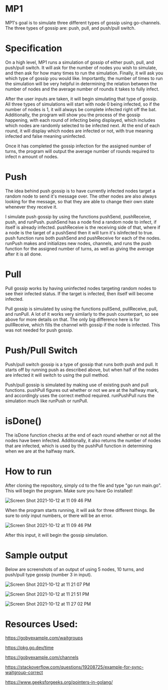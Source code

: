 # MP1
MP1's goal is to simulate three different types of gossip using go-channels. The three types of gossip are: push, pull, and push/pull switch.

# Specification

On a high level, MP1 runs a simulation of gossip of either push, pull, and push/pull switch. It will ask for the number of nodes you wish to simulate, and then ask for how many times to run the simulation. Finally, it will ask you which type of gossip you would like. Importantly, the number of times to run the simulation will be very helpful in determining the relation between the number of nodes and the average number of rounds it takes to fully infect.

After the user inputs are taken, it will begin simulating that type of gossip. All three types of simulations will start with node 0 being infected, so if the number of nodes is 1, it will always be complete infected right off the bat. Additionally, the program will show you the process of the gossip happening, with each round of infecting being displayed, which includes which nodes are randomly selected to be infected next. At the end of each round, it will display which nodes are infected or not, with true meaning infected and false meaning uninfected. 

Once it has completed the gossip infection for the assigned number of turns, the program will output the average number of rounds required to infect n amount of nodes. 

# Push

The idea behind push gossip is to have currently infected nodes target a random node to send it's message over. The other nodes are also always looking for the message, so that they are able to change their own state whenever they receive it.

I simulate push gossip by using the functions pushSend, pushReceive, push, and runPush. pushSend has a node find a random node to infect, if itself is already infected. pushReceive is the receiving side of that, where if a node is the target of a pushSend then it will turn it's isInfected to true. push function runs both pushSend and pushReceive for each of the nodes. runPush makes and initializes new nodes, channels, and runs the push function for the assigned number of turns, as well as giving the average after it is all done.

# Pull

Pull gossip works by having uninfected nodes targeting random nodes to see their infected status. If the target is infected, then itself will become infected.

Pull gossip is simulated by using the functions pullSend, pullReceive, pull, and runPull. A lot of it works very similarly to the push counterpart, so see above for more details on that. The only big difference here is for pullReceive, which fills the channel with gossip if the node is infected. This was not needed for push gossip.

# Push/Pull Switch

Push/pull switch gossip is a type of gossip that runs both push and pull. It starts off by running push as described above, but when half of the nodes are infected it will switch to using the pull method. 

Push/pull gossip is simulated by making use of existing push and pull functions. pushPull figures out whether or not we are at the halfway mark, and accordingly uses the correct method required. runPushPull runs the simulation much like runPush or runPull.

# isDone()
The isDone function checks at the end of each round whether or not all the nodes have been infected. Additionally, it also returns the number of nodes that are infected, which is used by the pushPull function in determining when we are at the halfway mark.

# How to run

After cloning the repository, simply cd to the file and type "go run main.go". This will begin the program. Make sure you have Go installed!

![Screen Shot 2021-10-12 at 11 09 46 PM](https://user-images.githubusercontent.com/70530925/137061203-abc91fb8-37cd-404a-899b-43513ab3ff21.png)

When the program starts running, it will ask for three different things. Be sure to only input numbers, or there will be an error.

![Screen Shot 2021-10-12 at 11 09 46 PM](https://user-images.githubusercontent.com/70530925/137061361-00ac5bcb-4562-4b1e-b6d4-b65a0d561912.png)

After this input, it will begin the gossip simulation.

# Sample output

Below are screenshots of an output of using 5 nodes, 10 turns, and push/pull type gossip (number 3 in input).

![Screen Shot 2021-10-12 at 11 21 07 PM](https://user-images.githubusercontent.com/70530925/137061593-630de636-908b-448b-bb1e-26ec8c9a5a16.png)

![Screen Shot 2021-10-12 at 11 21 51 PM](https://user-images.githubusercontent.com/70530925/137061651-5d072b2d-203a-4136-ae2c-60e795fb45d1.png)

![Screen Shot 2021-10-12 at 11 27 02 PM](https://user-images.githubusercontent.com/70530925/137062307-ea6d984f-99a5-4233-89ef-bd2b0b498243.png)


# Resources Used:

https://gobyexample.com/waitgroups

https://pkg.go.dev/time

https://gobyexample.com/channels

https://stackoverflow.com/questions/19208725/example-for-sync-waitgroup-correct

https://www.geeksforgeeks.org/pointers-in-golang/
